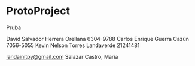 # ProtoProject
Pruba 

David Salvador Herrera Orellana
6304-9788
Carlos Enrique Guerra Cazún 7056-5055
Kevin Nelson Torres Landaverde
21241481

landainitpy@gmail.com
Salazar Castro, 
Maria
